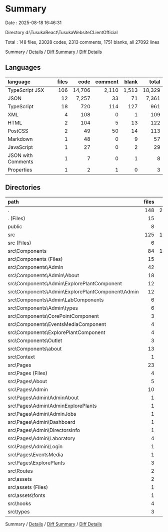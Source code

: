 # Summary

Date : 2025-08-18 16:46:31

Directory d:\\TusukaReact\\TusukaWebsiteCLientOfficial

Total : 148 files,  23028 codes, 2313 comments, 1751 blanks, all 27092 lines

Summary / [Details](details.md) / [Diff Summary](diff.md) / [Diff Details](diff-details.md)

## Languages
| language | files | code | comment | blank | total |
| :--- | ---: | ---: | ---: | ---: | ---: |
| TypeScript JSX | 106 | 14,706 | 2,110 | 1,513 | 18,329 |
| JSON | 12 | 7,257 | 33 | 71 | 7,361 |
| TypeScript | 18 | 720 | 114 | 127 | 961 |
| XML | 4 | 108 | 0 | 1 | 109 |
| HTML | 2 | 104 | 5 | 13 | 122 |
| PostCSS | 2 | 49 | 50 | 14 | 113 |
| Markdown | 1 | 48 | 0 | 9 | 57 |
| JavaScript | 1 | 27 | 0 | 2 | 29 |
| JSON with Comments | 1 | 7 | 0 | 1 | 8 |
| Properties | 1 | 2 | 1 | 0 | 3 |

## Directories
| path | files | code | comment | blank | total |
| :--- | ---: | ---: | ---: | ---: | ---: |
| . | 148 | 23,028 | 2,313 | 1,751 | 27,092 |
| . (Files) | 15 | 6,060 | 84 | 40 | 6,184 |
| public | 8 | 1,354 | 0 | 60 | 1,414 |
| src | 125 | 15,614 | 2,229 | 1,651 | 19,494 |
| src (Files) | 6 | 138 | 66 | 28 | 232 |
| src\\Components | 84 | 12,271 | 1,323 | 1,185 | 14,779 |
| src\\Components (Files) | 15 | 1,809 | 146 | 200 | 2,155 |
| src\\Components\\Admin | 42 | 7,495 | 456 | 662 | 8,613 |
| src\\Components\\Admin\\About | 18 | 2,995 | 73 | 228 | 3,296 |
| src\\Components\\Admin\\ExplorePlantComponent | 12 | 2,586 | 290 | 234 | 3,110 |
| src\\Components\\Admin\\ExplorePlantComponent\\Admin | 12 | 2,586 | 290 | 234 | 3,110 |
| src\\Components\\Admin\\LabComponents | 6 | 1,666 | 86 | 165 | 1,917 |
| src\\Components\\Admin\\types | 6 | 248 | 7 | 35 | 290 |
| src\\Components\\CorePointComponent | 3 | 431 | 13 | 37 | 481 |
| src\\Components\\EventsMediaComponent | 4 | 311 | 7 | 16 | 334 |
| src\\Components\\ExplorePlantComponent | 4 | 356 | 231 | 57 | 644 |
| src\\Components\\Outlet | 3 | 283 | 19 | 31 | 333 |
| src\\Components\\about | 13 | 1,586 | 451 | 182 | 2,219 |
| src\\Context | 1 | 112 | 2 | 18 | 132 |
| src\\Pages | 23 | 2,601 | 747 | 355 | 3,703 |
| src\\Pages (Files) | 4 | 454 | 14 | 55 | 523 |
| src\\Pages\\About | 5 | 460 | 442 | 97 | 999 |
| src\\Pages\\Admin | 10 | 1,360 | 55 | 155 | 1,570 |
| src\\Pages\\Admin\\AdminAbout | 1 | 14 | 0 | 3 | 17 |
| src\\Pages\\Admin\\AdminExplorePlants | 1 | 175 | 2 | 21 | 198 |
| src\\Pages\\Admin\\AdminJobs | 1 | 364 | 2 | 39 | 405 |
| src\\Pages\\Admin\\Dashboard | 1 | 7 | 0 | 1 | 8 |
| src\\Pages\\Admin\\DirectorsInfo | 1 | 379 | 29 | 25 | 433 |
| src\\Pages\\Admin\\Laboratory | 4 | 269 | 20 | 56 | 345 |
| src\\Pages\\Admin\\Login | 1 | 152 | 2 | 10 | 164 |
| src\\Pages\\EventsMedia | 1 | 11 | 9 | 4 | 24 |
| src\\Pages\\ExplorePlants | 3 | 316 | 227 | 44 | 587 |
| src\\Routes | 2 | 37 | 3 | 7 | 47 |
| src\\assets | 2 | 107 | 0 | 0 | 107 |
| src\\assets (Files) | 1 | 1 | 0 | 0 | 1 |
| src\\assets\\fonts | 1 | 106 | 0 | 0 | 106 |
| src\\hooks | 4 | 245 | 80 | 49 | 374 |
| src\\types | 3 | 103 | 8 | 9 | 120 |

Summary / [Details](details.md) / [Diff Summary](diff.md) / [Diff Details](diff-details.md)